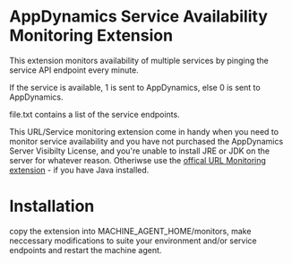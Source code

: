# AppDynamics Service Availability Monitoring Extension  

This extension monitors availability of multiple services by pinging the service API endpoint every minute. 

If the service is available, 1 is sent to AppDynamics, else 0 is sent to AppDynamics. 

file.txt contains a list of the service endpoints. 

This URL/Service monitoring extension come in handy when you need to monitor service availability and you have not purchased the AppDynamics Server Visibilty License, and you're unable to install JRE or JDK on the server for whatever reason.  Otheriwse use the [offical URL Monitoring extension](https://www.appdynamics.com/community/exchange/extension/url-monitoring-extension/) -  if you have Java installed.  


# Installation 

copy the extension into MACHINE_AGENT_HOME/monitors, make neccessary modifications to suite your environment and/or service endpoints and restart the machine agent. 

